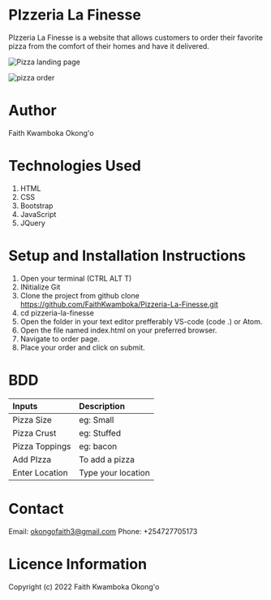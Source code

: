 # PIzzeria La Finesse
PIzzeria La Finesse is a website that allows customers to order their favorite pizza from the comfort of their homes and have it delivered.

![Pizza landing page](https://user-images.githubusercontent.com/100117264/159165914-dec0e2e9-d13e-457b-aeda-c990733afa70.png)

![pizza order](https://user-images.githubusercontent.com/100117264/159165928-c3668c4f-50f0-4870-b604-85860980d562.png)

# Author
Faith Kwamboka Okong'o

# Technologies Used
1. HTML
2. CSS
3. Bootstrap
4. JavaScript
5. JQuery

# Setup and Installation Instructions

1. Open your terminal (CTRL ALT T)
2. INitialize Git
3. Clone the project from github clone https://github.com/FaithKwamboka/Pizzeria-La-Finesse.git
4. cd pizzeria-la-finesse
5. Open the folder in your text editor prefferably VS-code (code .) or Atom.
6. Open the file named index.html on your preferred browser.
7. Navigate to order page.
8. Place your order and click on submit.

# BDD

|Inputs |Description|
|:-------|:-------|
|Pizza Size| eg: Small|
|Pizza Crust| eg: Stuffed|
|Pizza Toppings| eg: bacon|
|Add PIzza| To add a pizza|
|Enter Location| Type your location|

# Contact

Email: okongofaith3@gmail.com
Phone: +254727705173

# Licence Information

Copyright (c) 2022 Faith Kwamboka Okong'o
